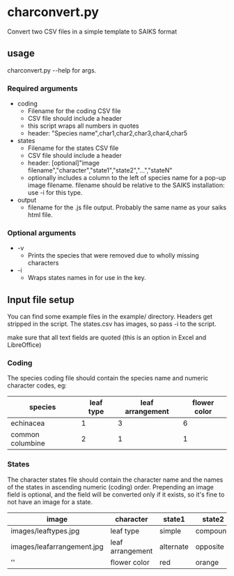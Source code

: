 charconvert.py
==============

Convert two CSV files in a simple template to SAIKS format

## usage

charconvert.py --help for args.

### Required arguments
* coding
    * Filename for the coding CSV file
    * CSV file should include a header
    * this script wraps all numbers in quotes
    * header: "Species name",char1,char2,char3,char4,char5
* states
    * Filename for the states CSV file
    * CSV file should include a header
    * header: [optional]"image filename","character","state1","state2","...","stateN" 
    * optionally includes a column to the left of species name for a pop-up image filename. filename should be relative to the SAIKS installation: use -i for this type.
* output
    * filename for the .js file output. Probably the same name as your saiks html file.

### Optional arguments
* -v
    * Prints the species that were removed due to wholly missing characters
* -i
    * Wraps states names in <divs> for use in the key.

## Input file setup

You can find some example files in the example/ directory. Headers get stripped in the script. The states.csv has images, so pass -i to the script.

make sure that all text fields are quoted (this is an option in Excel and LibreOffice)

### Coding
The species coding file should contain the species name and numeric character codes, eg:

species | leaf type | leaf arrangement | flower color
--- | --- | --- | ---- 
echinacea | 1 | 3 | 6 
common columbine | 2 | 1 | 1 

### States

The character states file should contain the character name and the names of the states in ascending numeric (coding) order. Prepending an image field is optional, and the field will be converted only if it exists, so it's fine to not have an image for a state.

image | character | state1 | state2 | state3 
--- | --- | --- | --- | ---
images/leaftypes.jpg | leaf type | simple | compound 
images/leafarrangement.jpg | leaf arrangement | alternate | opposite | basal
'' | flower color | red | orange | yellow | green | blue | purple